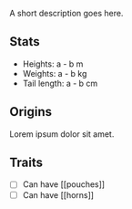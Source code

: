 A short description goes here.
## Stats
- Heights: a - b m
- Weights: a - b kg
- Tail length: a - b cm
## Origins
Lorem ipsum dolor sit amet.
## Traits
- [ ] Can have [[pouches]]
- [ ] Can have [[horns]]